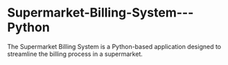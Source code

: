 # Supermarket-Billing-System---Python
The Supermarket Billing System is a Python-based application designed to streamline the billing process in a supermarket. 

